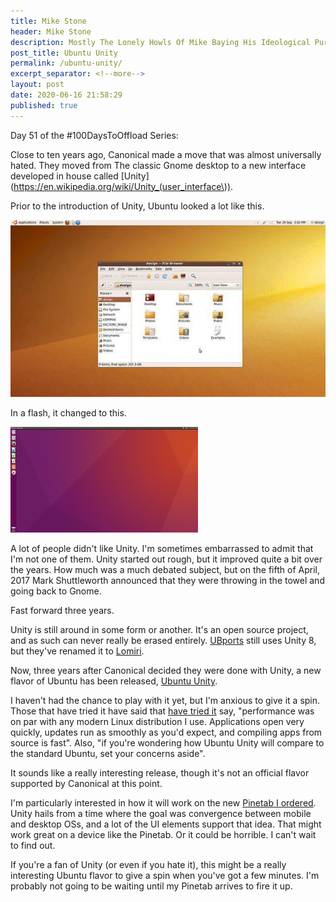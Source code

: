 ```yaml
---
title: Mike Stone
header: Mike Stone
description: Mostly The Lonely Howls Of Mike Baying His Ideological Purity At The Moon
post_title: Ubuntu Unity
permalink: /ubuntu-unity/
excerpt_separator: <!--more-->
layout: post
date: 2020-06-16 21:58:29
published: true
---
```


Day 51 of the #100DaysToOffload Series:

Close to ten years ago, Canonical made a move that was almost universally hated. They moved from The classic Gnome desktop to a new interface developed in house called [Unity](https://en.wikipedia.org/wiki/Unity_(user_interface\)). 

<!--more-->

Prior to the introduction of Unity, Ubuntu looked a lot like this.

![](/assets/images/Ixrf71v.jpeg)

In a flash, it changed to this.

![](/assets/images/P5GeQRH.png)

A lot of people didn't like Unity. I'm sometimes embarrassed to admit that I'm not one of them. Unity started out rough, but it improved quite a bit over the years. How much was a much debated subject, but on the fifth of April, 2017 Mark Shuttleworth announced that they were throwing in the towel and going back to Gnome.

Fast forward three years. 

Unity is still around in some form or another. It's an open source project, and as such can never really be erased entirely. [UBports](https://ubports.com) still uses Unity 8, but they've renamed it to [Lomiri](https://ubports.com/blog/ubports-blog-1/post/lomiri-new-name-same-great-unity8-265).

Now, three years after Canonical decided they were done with Unity, a new flavor of Ubuntu has been released, [Ubuntu Unity](https://ubuntuunity.org). 

I haven't had the chance to play with it yet, but I'm anxious to give it a spin. Those that have tried it have said that [have tried it](https://www.techrepublic.com/article/ubuntu-unity-brings-back-one-of-the-most-efficient-desktops-ever-created/) say, "performance was on par with any modern Linux distribution I use. Applications open very quickly, updates run as smoothly as you'd expect, and compiling apps from source is fast". Also, "if you're wondering how Ubuntu Unity will compare to the standard Ubuntu, set your concerns aside".

It sounds like a really interesting release, though it's not an official flavor supported by Canonical at this point.

I'm particularly interested in how it will work on the new [Pinetab I ordered](https://mikestone.me/what-distro-for-a-tablet). Unity hails from a time where the goal was convergence between mobile and desktop OSs, and a lot of the UI elements support that idea. That might work great on a device like the Pinetab. Or it could be horrible. I can't wait to find out.

If you're a fan of Unity (or even if you hate it), this might be a really interesting Ubuntu flavor to give a spin when you've got a few minutes. I'm probably not going to be waiting until my Pinetab arrives to fire it up. 
